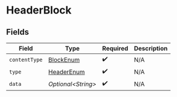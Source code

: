 # HeaderBlock


## Fields

| Field                                               | Type                                                | Required                                            | Description                                         |
| --------------------------------------------------- | --------------------------------------------------- | --------------------------------------------------- | --------------------------------------------------- |
| `contentType`                                       | [BlockEnum](../../models/components/BlockEnum.md)   | :heavy_check_mark:                                  | N/A                                                 |
| `type`                                              | [HeaderEnum](../../models/components/HeaderEnum.md) | :heavy_check_mark:                                  | N/A                                                 |
| `data`                                              | *Optional\<String>*                                 | :heavy_check_mark:                                  | N/A                                                 |